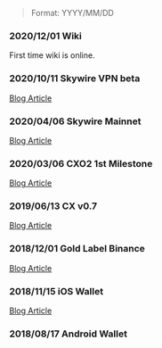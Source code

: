 <!-- When editing please have a look that the title doesn't need more than one
     line in the Table of contents on the right side so the list doesn't get too big
     More information can be included in the text under the headline of the event -->

> Format: YYYY/MM/DD

### 2020/12/01 **Wiki**

First time wiki is online.

### 2020/10/11 **Skywire VPN beta**

[Blog Article](https://www.skycoin.com/blog/posts/skycoin-vpn/)

### 2020/04/06 **Skywire Mainnet**

[Blog Article](https://www.skycoin.com/blog/posts/mainnet-launch/)

### 2020/03/06 **CXO2 1st Milestone**

[Blog Article](https://www.skycoin.com/blog/posts/cxo-2.0-first-milestone/)

### 2019/06/13 **CX v0.7**

[Blog Article](https://www.skycoin.com/blog/posts/introducing-cx-v0-7/)

### 2018/12/01 **Gold Label Binance**

[Blog Article](https://www.skycoin.com/blog/posts/skycoin-listed-as-gold-label-binance-project/)

### 2018/11/15 **iOS Wallet**

[Blog Article](https://www.skycoin.com/blog/posts/skycoin-ios-mobile-wallet-announcement/)

### 2018/08/17 **Android Wallet**


